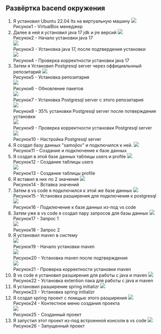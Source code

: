 ## Развёртка bacend окружения
1. Я установил Ubuntu 22.04 lts на виртуальную машину
![](foto/f1.png)<br>
Рисунок1 - VirtualBox менеджер<br>
2. Далее в ней я установил java 17 jdk и jre версий
![](foto/f2.png)<br>
Рисунок2 - Начало установки java 17<br>
![](foto/f3.png)<br>
Рисунок3 - Установка java 17, после подтвердения установки<br>
![](foto/f4.png)<br>
Рисунок4 - Проверка корректности установки java 17<br>
3. Затем я Установил Postgresql server через оффициальнный репозитарий
![](foto/f5.png)<br>
Рисунок5 - Установка репозитария<br>
![](foto/f6.png)<br>
Рисунок6 - Обновление пакетов<br>
![](foto/f7.png)<br>
Рисунок7 - Установка Postgresql server с этого репозитария<br>
![](foto/f8.png)<br>
Рисунок8 - 35% установки Postgresql server после потверждения установки<br>
![](foto/f9.png)<br>
Рисунок9 - Проверка корректности установки Postgresql server<br>
![](foto/f10.png)<br>
Рисунок10 - Настройка Postgresql server<br>
4. Я создал базу данных "samojlov" и подключился к ней.
![](foto/f11.png)<br>
Рисунок11 - Создание и подключение к базе данных<br>
5. Я создал в этой базе данных таблицы users и profile
![](foto/f12.png)<br>
Рисунок12 - Создание таблицы users<br>
![](foto/f13.png)<br>
Рисунок13 - Создание таблицы profile<br>
6. Я вставил в них по 2 значения
![](foto/f14.png)<br>
Рисунок14 - Вставка значений<br>
7. Затем в vs code я подключился к этой же базе данных
![](foto/f15.png)<br>
Рисунок15 - Установка разширения для подключения к postgresql<br>
![](foto/f16.png)<br>
Рисунок16 - Подключение к базе данных из-под vs code<br>
8. Затем уже в vs code я создал пару запросов для базы данных
![](foto/f17.png)<br>
Рисунок17 - Запрос 1<br>
![](foto/f18.png)<br>
Рисунок18 - Запрос 2<br>
9. Я установил maven в систему<br>
![](foto/f19.png)<br>
Рисунок19 - Начало установки maven<br>
![](foto/f20.png)<br>
Рисунок20 - Установка maven после подтверждения<br>
![](foto/f21.png)<br>
Рисунок21 - Проверка корректности установки maven<br>
10. В vs code я установил разширения для работы с java и maven
![](foto/f22.png)<br>
Рисунок22 - Установка extention пака для работы с java и maven<br>
11. Я установил разширение spring initializr
![](foto/f23.png)<br>
Рисунок23 - Установка spring initializr<br>
12. Я создал spring проект с помщью этого разширения
![](foto/f24.png)<br>
Рисунок24 - Контестное меню создания проекта<br>
![](foto/f25.png)<br>
Рисунок25 - Созданный проект<br>
13. Я запустил этот проект из-под встроенной консоли в vs code
![](foto/f26.png)<br>
Рисунок26 - Запущенный проект<br>

